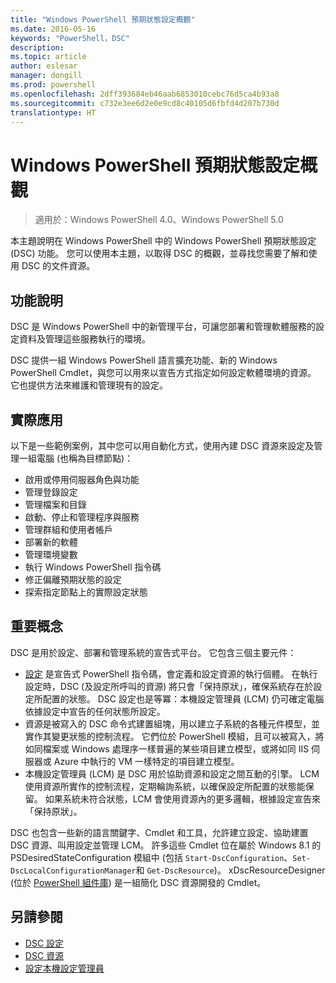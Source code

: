 ```yaml
---
title: "Windows PowerShell 預期狀態設定概觀"
ms.date: 2016-05-16
keywords: "PowerShell，DSC"
description: 
ms.topic: article
author: eslesar
manager: dongill
ms.prod: powershell
ms.openlocfilehash: 2dff393684eb46aab6853010cebc76d5ca4b93a8
ms.sourcegitcommit: c732e3ee6d2e0e9cd8c40105d6fbfd4d207b730d
translationtype: HT
---
```

# <a name="windows-powershell-desired-state-configuration-overview"></a>Windows PowerShell 預期狀態設定概觀 

> 適用於：Windows PowerShell 4.0、Windows PowerShell 5.0

本主題說明在 Windows PowerShell 中的 Windows PowerShell 預期狀態設定 (DSC) 功能。 您可以使用本主題，以取得 DSC 的概觀，並尋找您需要了解和使用 DSC 的文件資源。

## <a name="feature-description"></a>功能說明
DSC 是 Windows PowerShell 中的新管理平台，可讓您部署和管理軟體服務的設定資料及管理這些服務執行的環境。

DSC 提供一組 Windows PowerShell 語言擴充功能、新的 Windows PowerShell Cmdlet，與您可以用來以宣告方式指定如何設定軟體環境的資源。 它也提供方法來維護和管理現有的設定。

## <a name="practical-applications"></a>實際應用
以下是一些範例案例，其中您可以用自動化方式，使用內建 DSC 資源來設定及管理一組電腦 (也稱為目標節點)：

* 啟用或停用伺服器角色與功能
* 管理登錄設定
* 管理檔案和目錄
* 啟動、停止和管理程序與服務
* 管理群組和使用者帳戶
* 部署新的軟體
* 管理環境變數
* 執行 Windows PowerShell 指令碼
* 修正偏離預期狀態的設定
* 探索指定節點上的實際設定狀態

## <a name="key-concepts"></a>重要概念
DSC 是用於設定、部署和管理系統的宣告式平台。 它包含三個主要元件：

* [設定](configurations.md) 是宣告式 PowerShell 指令碼，會定義和設定資源的執行個體。 在執行設定時，DSC (及設定所呼叫的資源) 將只會「保持原狀」，確保系統存在於設定所配置的狀態。 DSC 設定也是等冪：本機設定管理員 (LCM) 仍可確定電腦依據設定中宣告的任何狀態所設定。
* 資源是被寫入的 DSC 命令式建置組塊，用以建立子系統的各種元件模型，並實作其變更狀態的控制流程。 它們位於 PowerShell 模組，且可以被寫入，將如同檔案或 Windows 處理序一樣普遍的某些項目建立模型，或將如同 IIS 伺服器或 Azure 中執行的 VM 一樣特定的項目建立模型。
* 本機設定管理員 (LCM) 是 DSC 用於協助資源和設定之間互動的引擎。 LCM 使用資源所實作的控制流程，定期輪詢系統，以確保設定所配置的狀態能保留。 如果系統未符合狀態，LCM 會使用資源內的更多邏輯，根據設定宣告來「保持原狀」。 

DSC 也包含一些新的語言關鍵字、Cmdlet 和工具，允許建立設定、協助建置 DSC 資源、叫用設定並管理 LCM。 許多這些 Cmdlet 位在屬於 Windows 8.1 的 PSDesiredStateConfiguration 模組中 (包括 `Start-DscConfiguration`、`Set-DscLocalConfigurationManager`和 `Get-DscResource`)。 xDscResourceDesigner (位於 [PowerShell 組件庫](https://www.powershellgallery.com/packages/xDSCResourceDesigner/)) 是一組簡化 DSC 資源開發的 Cmdlet。

## <a name="see-also"></a>另請參閱
* [DSC 設定](configurations.md)
* [DSC 資源](resources.md)
* [設定本機設定管理員](metaConfig.md)

